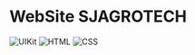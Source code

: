 # WebSite SJAGROTECH

![UIKit](https://github.com/MateusGomesc/siteAgricola/assets/129867943/e348a1f7-a861-4f6a-8d8b-866205bdc539)
![HTML](https://github.com/MateusGomesc/siteAgricola/assets/129867943/5f496abe-189f-4bf5-90c0-deb1dde0dca5)
![CSS](https://github.com/MateusGomesc/siteAgricola/assets/129867943/63c75132-90f9-46cc-bbe0-02813532b6a8)
